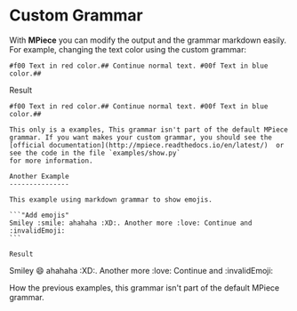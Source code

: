 Custom Grammar
==============

With **MPiece** you can modify the output and the grammar markdown easily. For example, changing the text color using
the custom grammar:
```"Custom grammar change color"
#f00 Text in red color.## Continue normal text. #00f Text in blue color.##
```

Result
~~~~~~
#f00 Text in red color.## Continue normal text. #00f Text in blue color.##

This only is a examples, This grammar isn't part of the default MPiece grammar. If you want makes your custom grammar, you should see the [official documentation](http://mpiece.readthedocs.io/en/latest/)  or see the code in the file `examples/show.py`
for more information.

Another Example
---------------

This example using markdown grammar to show emojis.

```"Add emojis"
Smiley :smile: ahahaha :XD:. Another more :love: Continue and :invalidEmoji:
```

Result
~~~~~~
Smiley :smile: ahahaha :XD:. Another more :love: Continue and :invalidEmoji:

How the previous examples, this grammar isn't part of the default MPiece grammar.